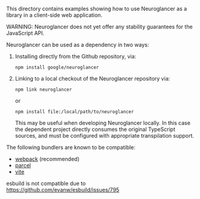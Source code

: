 This directory contains examples showing how to use Neuroglancer as a library in
a client-side web application.

WARNING: Neuroglancer does not yet offer any stability guarantees for the
JavaScript API.

Neuroglancer can be used as a dependency in two ways:

1. Installing directly from the Github repository, via:

   ```shell
   npm install google/neuroglancer
   ```

2. Linking to a local checkout of the Neuroglancer repository via:

   ```shell
   npm link neuroglancer
   ```

   or

   ```shell
   npm install file:/local/path/to/neuroglancer
   ```

   This may be useful when developing Neuroglancer locally. In this case the
   dependent project directly consumes the original TypeScript sources, and must
   be configured with appropriate transpilation support.

The following bundlers are known to be compatible:

- [webpack](./webpack/) (recommended)
- [parcel](./parcel/)
- [vite](./vite/)

esbuild is not compatible due to https://github.com/evanw/esbuild/issues/795
